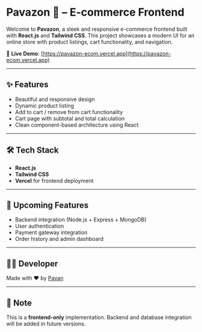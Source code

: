 # Pavazon 🛒 – E-commerce Frontend

Welcome to **Pavazon**, a sleek and responsive e-commerce frontend built with **React.js** and **Tailwind CSS**. This project showcases a modern UI for an online store with product listings, cart functionality, and navigation.

🚀 **Live Demo**: [https://pavazon-ecom.vercel.app](https://pavazon-ecom.vercel.app)

---

## ✨ Features

- Beautiful and responsive design
- Dynamic product listing
- Add to cart / remove from cart functionality
- Cart page with subtotal and total calculation
- Clean component-based architecture using React

---

## 🛠 Tech Stack

- **React.js**
- **Tailwind CSS**
- **Vercel** for frontend deployment

---

## 🚧 Upcoming Features

- Backend integration (Node.js + Express + MongoDB)
- User authentication
- Payment gateway integration
- Order history and admin dashboard

---

## 🧑‍💻 Developer

Made with ❤️ by [Pavan](https://github.com/Paidi_Pavan_Kumar)

---

## 📌 Note

This is a **frontend-only** implementation. Backend and database integration will be added in future versions.

